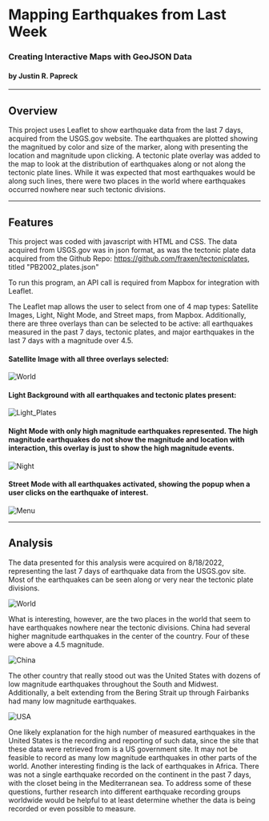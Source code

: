 # Mapping Earthquakes from Last Week
### Creating Interactive Maps with GeoJSON Data
#### by Justin R. Papreck
---

## Overview
This project uses Leaflet to show earthquake data from the last 7 days, acquired from the USGS.gov website. The earthquakes are plotted showing the magnitued by color and size of the marker, along with presenting the location and magnitude upon clicking. A tectonic plate overlay was added to the map to look at the distribution of earthquakes along or not along the tectonic plate lines. While it was expected that most earthquakes would be along such lines, there were two places in the world where earthquakes occurred nowhere near such tectonic divisions. 

---
## Features
This project was coded with javascript with HTML and CSS. The data acquired from USGS.gov was in json format, as was the tectonic plate data acquired from the Github Repo: https://github.com/fraxen/tectonicplates, titled "PB2002_plates.json"

To run this program, an API call is required from Mapbox for integration with Leaflet. 

The Leaflet map allows the user to select from one of 4 map types: Satellite Images, Light, Night Mode, and Street maps, from Mapbox. Additionally, there are three overlays than can be selected to be active: all earthquakes measured in the past 7 days, tectonic plates, and major earthquakes in the last 7 days with a magnitude over 4.5.  

#### Satellite Image with all three overlays selected:

![World](https://user-images.githubusercontent.com/33167541/185512348-0c8e8748-c49b-47f5-a951-7967df08b7b2.png)


#### Light Background with all earthquakes and tectonic plates present: 

![Light_Plates](https://user-images.githubusercontent.com/33167541/185512460-d0a87391-4ed9-4d24-95e5-1c750622a58f.png)


#### Night Mode with only high magnitude earthquakes represented. The high magnitude earthquakes do not show the magnitude and location with interaction, this overlay is just to show the high magnitude events. 

![Night](https://user-images.githubusercontent.com/33167541/185512578-7ac85493-b21e-4a2b-a1f6-f7e1c4446ac3.png)


#### Street Mode with all earthquakes activated, showing the popup when a user clicks on the earthquake of interest.  

![Menu](https://user-images.githubusercontent.com/33167541/185512677-0ff0bc5a-20bb-43f1-84a9-ac324b0641d8.png)



---
## Analysis
The data presented for this analysis were acquired on 8/18/2022, representing the last 7 days of earthquake data from the USGS.gov site. Most of the earthquakes can be seen along or very near the tectonic plate divisions. 


![World](https://user-images.githubusercontent.com/33167541/185511032-f8df1dd2-4cc4-44dc-bb17-78155d4aaf2e.png)



What is interesting, however, are the two places in the world that seem to have earthquakes nowhere near the tectonic divisions. China had several higher magnitude earthquakes in the center of the country. Four of these were above a 4.5 magnitude. 



![China](https://user-images.githubusercontent.com/33167541/185511379-8b82c3ac-2b3d-41a7-b720-886aaa91c8a2.png)



The other country that really stood out was the United States with dozens of low magnitude earthquakes throughout the South and Midwest. Additionally, a belt extending from the Bering Strait up through Fairbanks had many low magnitude earthquakes. 



![USA](https://user-images.githubusercontent.com/33167541/185511670-91529069-e43f-4eaa-ac2d-7a5caa7bd13d.png)


  One likely explanation for the high number of measured earthquakes in the United States is the recording and reporting of such data, since the site that these data were retrieved from is a US government site. It may not be feasible to record as many low magnitude earthquakes in other parts of the world. Another interesting finding is the lack of earthquakes in Africa. There was not a single earthquake recorded on the continent in the past 7 days, with the closet being in the Mediterranean sea. To address some of these questions, further research into different earthquake recording groups worldwide would be helpful to at least determine whether the data is being recorded or even possible to measure. 
  

